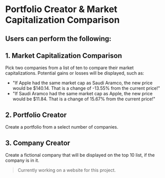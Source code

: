 # Portfolio Creator & Market Capitalization Comparison
## Users can perform the following:
## 1. Market Capitalization Comparison
  Pick two companies from a list of ten to compare their market capitalizations. Potential gains or losses will be displayed, such as: 
  - "If Apple had the same market cap as Saudi Aramco, the new price would be $140.14. That is a change of -13.55% from the current price!"
  - "If Saudi Aramco had the same market cap as Apple, the new price would be $11.84. That is a change of 15.67% from the current price!"
## 2. Portfolio Creator
  Create a portfolio from a select number of companies.
## 3. Company Creator
  Create a fictional company that will be displayed on the top 10 list, if the company is in it.

> Currently working on a website for this project. 
